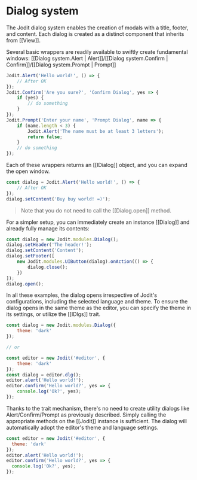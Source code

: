 # Dialog system

The Jodit dialog system enables the creation of modals with a title, footer, and content.
Each dialog is created as a distinct component that inherits from [[View]].

Several basic wrappers are readily available to swiftly create fundamental windows: [[Dialog system.Alert | Alert]]/[[Dialog system.Confirm | Confirm]]/[[Dialog system.Prompt | Prompt]]

```js
Jodit.Alert('Hello world!', () => {
	// After OK
});
Jodit.Confirm('Are you sure?', 'Confirm Dialog', yes => {
	if (yes) {
		// do something
	}
});
Jodit.Prompt('Enter your name', 'Prompt Dialog', name => {
	if (name.length < 3) {
		Jodit.Alert('The name must be at least 3 letters');
		return false;
	}
	// do something
});
```

Each of these wrappers returns an [[IDialog]] object, and you can expand the open window.

```js
const dialog = Jodit.Alert('Hello world!', () => {
	// After OK
});
dialog.setContent('Buy buy world! =)');
```

> Note that you do not need to call the [[Dialog.open]] method.

For a simpler setup, you can immediately create an instance [[Dialog]] and already fully manage its contents:

```js
const dialog = new Jodit.modules.Dialog();
dialog.setHeader('The header!');
dialog.setContent('Content');
dialog.setFooter([
	new Jodit.modules.UIButton(dialog).onAction(() => {
		dialog.close();
	})
]);
dialog.open();
```

In all these examples, the dialog opens irrespective of Jodit's configurations, including the selected language and theme.
To ensure the dialog opens in the same theme as the editor, you can specify the theme in its settings, or utilize the [[IDlgs]] trait.

```js
const dialog = new Jodit.modules.Dialog({
	theme: 'dark'
});

// or

const editor = new Jodit('#editor', {
	theme: 'dark'
});
const dialog = editor.dlg();
editor.alert('Hello world!');
editor.confirm('Hello world?', yes => {
	console.log('Ok?', yes);
});
```

Thanks to the trait mechanism, there's no need to create utility dialogs like Alert/Confirm/Prompt as previously described.
Simply calling the appropriate methods on the [[Jodit]] instance is sufficient. The dialog will automatically adopt the editor's theme and language settings.

```js
const editor = new Jodit('#editor', {
  theme: 'dark'
});
editor.alert('Hello world!');
editor.confirm('Hello world?', yes => {
  console.log('Ok?', yes);
});
```
